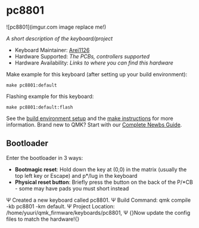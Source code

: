 # pc8801

![pc8801](imgur.com image replace me!)

*A short description of the keyboard/project*

* Keyboard Maintainer: [Arei1126](https://github.com/Arei1126)
* Hardware Supported: *The PCBs, controllers supported*
* Hardware Availability: *Links to where you can find this hardware*

Make example for this keyboard (after setting up your build environment):

    make pc8801:default

Flashing example for this keyboard:

    make pc8801:default:flash

See the [build environment setup](https://docs.qmk.fm/#/getting_started_build_tools) and the [make instructions](https://docs.qmk.fm/#/getting_started_make_guide) for more information. Brand new to QMK? Start with our [Complete Newbs Guide](https://docs.qmk.fm/#/newbs).

## Bootloader

Enter the bootloader in 3 ways:

* **Bootmagic reset**: Hold down the key at (0,0) in the matrix (usually the top left key or Escape) and p*/lug in the keyboard
* **Physical reset button**: Briefly press the button on the back of the P/*CB - some may have pads you must short instead

Ψ Created a new keyboard called pc8801.
Ψ Build Command: qmk compile -kb pc8801 -km default.
Ψ Project Location: /home/yuuri/qmk_firmware/keyboards/pc8801,
Ψ {}Now update the config files to match the hardware!{}
